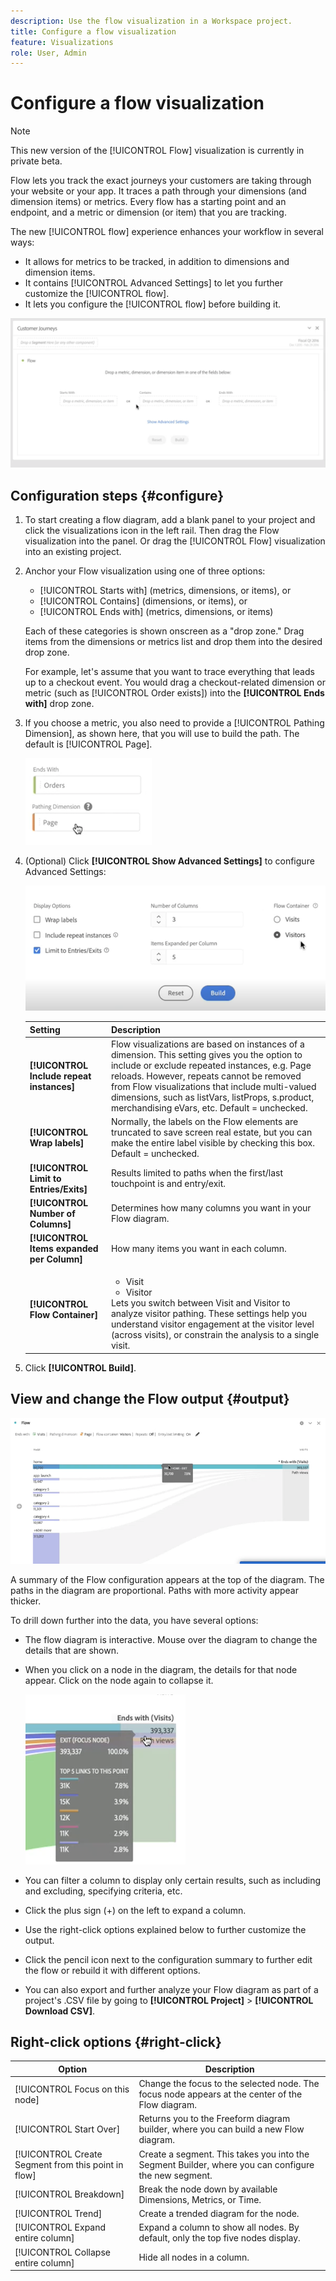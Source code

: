 ```yaml
---
description: Use the flow visualization in a Workspace project.
title: Configure a flow visualization
feature: Visualizations
role: User, Admin
---
```


# Configure a flow visualization

>[!NOTE]
>
>This new version of the [!UICONTROL Flow] visualization is currently in private beta.

Flow lets you track the exact journeys your customers are taking through your website or your app. It traces a path through your dimensions (and dimension items) or metrics. Every flow has a starting point and an endpoint, and a metric or dimension (or item) that you are tracking. 

The new [!UICONTROL flow] experience enhances your workflow in several ways:

* It allows for metrics to be tracked, in addition to dimensions and dimension items.
* It contains [!UICONTROL Advanced Settings] to let you further customize the [!UICONTROL flow].
* It lets you configure the [!UICONTROL flow] before building it.

![new Flow UI](assets/new-flow.png)

## Configuration steps {#configure}

1. To start creating a flow diagram, add a blank panel to your project and click the visualizations icon in the left rail. Then drag the Flow visualization into the panel. Or drag the [!UICONTROL Flow] visualization into an existing project.

1. Anchor your Flow visualization using one of three options:

   * [!UICONTROL Starts with] (metrics, dimensions, or items), or
   * [!UICONTROL Contains] (dimensions, or items), or
   * [!UICONTROL Ends with] (metrics, dimensions, or items)

   Each of these categories is shown onscreen as a "drop zone." Drag items from the dimensions or metrics list and drop them into the desired drop zone.

   For example, let's assume that you want to trace everything that leads up to a checkout event. You would drag a checkout-related dimension or metric (such as [!UICONTROL Order exists]) into the **[!UICONTROL Ends with]** drop zone. 

1. If you choose a metric, you also need to provide a [!UICONTROL Pathing Dimension], as shown here, that you will use to build the path. The default is [!UICONTROL Page].

   ![pathing dimension](assets/pathing-dim.png)

1. (Optional) Click **[!UICONTROL Show Advanced Settings]** to configure Advanced Settings:

   ![advanced settings](assets/adv-settings.png)

   | Setting | Description |
   | --- | --- |
   | **[!UICONTROL Include repeat instances]** | Flow visualizations are based on instances of a dimension. This setting gives you the option to include or exclude repeated instances, e.g. Page reloads. However, repeats cannot be removed from Flow visualizations that include multi-valued dimensions, such as listVars, listProps, s.product, merchandising eVars, etc. Default = unchecked. |
   | **[!UICONTROL Wrap labels]** | Normally, the labels on the Flow elements are truncated to save screen real estate, but you can make the entire label visible by checking this box.  Default = unchecked. |
   | **[!UICONTROL Limit to Entries/Exits]** | Results limited to paths when the first/last touchpoint is and entry/exit. |
   | **[!UICONTROL Number of Columns]** | Determines how many columns you want in your Flow diagram. |
   | **[!UICONTROL Items expanded per Column]** | How many items you want in each column. |
   | **[!UICONTROL Flow Container]** | <ul><li>Visit</li><li>Visitor</li></ul> Lets you switch between Visit and Visitor to analyze visitor pathing. These settings help you understand visitor engagement at the visitor level (across visits), or constrain the analysis to a single visit.  |

1. Click **[!UICONTROL Build]**.

## View and change the Flow output {#output}

![flow output](assets/flow-output.png)

A summary of the Flow configuration appears at the top of the diagram. The paths in the diagram are proportional. Paths with more activity appear thicker. 

To drill down further into the data, you have several options:

* The flow diagram is interactive. Mouse over the diagram to change the details that are shown.

* When you click on a node in the diagram, the details for that node appear. Click on the node again to collapse it.

   ![node-details](assets/node-details.png)

* You can filter a column to display only certain results, such as including and excluding, specifying criteria, etc.

* Click the plus sign (+) on the left to expand a column.

* Use the right-click options explained below to further customize the output.

* Click the pencil icon next to the configuration summary to further edit the flow or rebuild it with different options.

* You can also export and further analyze your Flow diagram as part of a project's .CSV file by going to **[!UICONTROL Project]** > **[!UICONTROL Download CSV]**.


## Right-click options {#right-click}

| Option | Description |
|--- |--- |
| [!UICONTROL Focus on this node] | Change the focus to the selected node. The focus node appears at the center of the Flow diagram. |
| [!UICONTROL Start Over] | Returns you to the Freeform diagram builder, where you can build a new Flow diagram. |
| [!UICONTROL Create Segment from this point in flow] | Create a segment. This takes you into the Segment Builder, where you can configure the new segment. |
| [!UICONTROL Breakdown] | Break the node down by available Dimensions, Metrics, or Time. |
| [!UICONTROL Trend] | Create a trended diagram for the node. |
| [!UICONTROL Expand entire column] | Expand a column to show all nodes. By default, only the top five nodes display. |
| [!UICONTROL Collapse entire column] | Hide all nodes in a column. |